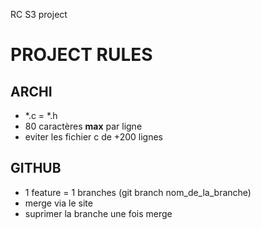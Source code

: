 RC S3 project


# PROJECT RULES

## ARCHI

- \*.c = \*.h
- 80 caractères **__max__** par ligne
- eviter les fichier c de +200 lignes

## GITHUB

- 1 feature = 1 branches (git branch nom_de_la_branche)
- merge via le site
- suprimer la branche une fois merge
